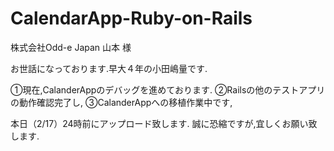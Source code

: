 # CalendarApp-Ruby-on-Rails

株式会社Odd-e Japan
山本 様

お世話になっております.早大４年の小田嶋量です.

①現在,CalanderAppのデバッグを進めております.
②Railsの他のテストアプリの動作確認完了し,
③CalanderAppへの移植作業中です,

本日（2/17）24時前にアップロード致します.
誠に恐縮ですが,宜しくお願い致します.
